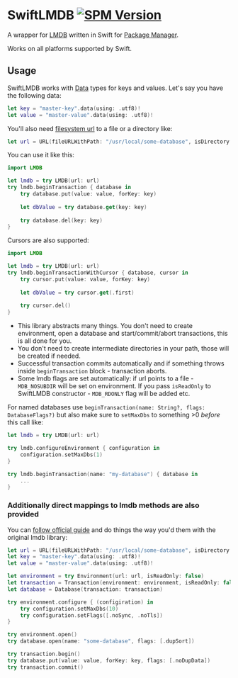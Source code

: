 # SwiftLMDB [![SPM Version](https://img.shields.io/github/tag/VFK/swift-lmdb.svg?color=success&label=SPM)](https://swift.org/package-manager/)
A wrapper for [LMDB](https://symas.com/lmdb/) written in Swift for [Package Manager](https://swift.org/package-manager/).

Works on all platforms supported by Swift.

## Usage
SwiftLMDB works with [Data](https://developer.apple.com/documentation/foundation/data) types for keys and values.
Let's say you have the following data:
```swift
let key = "master-key".data(using: .utf8)!
let value = "master-value".data(using: .utf8)!
```
You'll also need [filesystem url](https://developer.apple.com/documentation/foundation/nsurl/1417505-init) to a file or a directory like:
```swift
let url = URL(fileURLWithPath: "/usr/local/some-database", isDirectory: true)
```

You can use it like this:
```swift
import LMDB

let lmdb = try LMDB(url: url)
try lmdb.beginTransaction { database in
    try database.put(value: value, forKey: key)
    
    let dbValue = try database.get(key: key)
    
    try database.del(key: key)
}
```

Cursors are also supported:
```swift
import LMDB

let lmdb = try LMDB(url: url)
try lmdb.beginTransactionWithCursor { database, cursor in
    try cursor.put(value: value, forKey: key)
    
    let dbValue = try cursor.get(.first)
    
    try cursor.del()
}
```

* This library abstracts many things. You don't need to create environment, open a database and start/commit/abort transactions, this is all done for you.
* You don't need to create intermediate directories in your path, those will be created if needed.
* Successful transaction commits automatically and if something throws inside `beginTransaction` block - transaction aborts.
* Some lmdb flags are set automatically: if url points to a file - `MDB_NOSUBDIR` will be set on environment. If you pass `isReadOnly` to SwiftLMDB constructor - `MDB_RDONLY` flag will be added etc.

For named databases use `beginTransaction(name: String?, flags: DatabaseFlags?)` but also make sure to `setMaxDbs` to something >0 _before_ this call like:
```swift
let lmdb = try LMDB(url: url)

try lmdb.configureEnvironment { configuration in
    configuration.setMaxDbs(1)
}

try lmdb.beginTransaction(name: "my-database") { database in
    ...
}
```

### Additionally direct mappings to lmdb methods are also provided
You can [follow official guide](http://www.lmdb.tech/doc/starting.html) and do things the way you'd them with the original lmdb library:
```swift
let url = URL(fileURLWithPath: "/usr/local/some-database", isDirectory: true)
let key = "master-key".data(using: .utf8)!
let value = "master-value".data(using: .utf8)!

let environment = try Environment(url: url, isReadOnly: false)
let transaction = Transaction(environment: environment, isReadOnly: false)
let database = Database(transaction: transaction)

try environment.configure { (configiration) in 
    try configuration.setMaxDbs(10)
    try configuration.setFlags([.noSync, .noTls])
}

try environment.open()
try database.open(name: "some-database", flags: [.dupSort])

try transaction.begin()
try database.put(value: value, forKey: key, flags: [.noDupData])
try transaction.commit()
```
